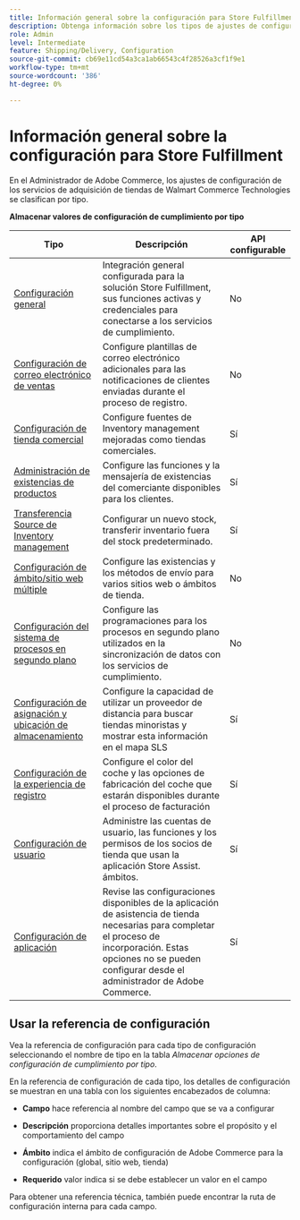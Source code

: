 ```yaml
---
title: Información general sobre la configuración para Store Fulfillment
description: Obtenga información sobre los tipos de ajustes de configuración de administración disponibles para personalizar las funciones de cumplimiento ampliadas que proporciona la solución Store Fulfillment y vincule a las instrucciones para completar la configuración.
role: Admin
level: Intermediate
feature: Shipping/Delivery, Configuration
source-git-commit: cb69e11cd54a3ca1ab66543c4f28526a3cf1f9e1
workflow-type: tm+mt
source-wordcount: '386'
ht-degree: 0%

---
```


# Información general sobre la configuración para Store Fulfillment

En el Administrador de Adobe Commerce, los ajustes de configuración de los servicios de adquisición de tiendas de Walmart Commerce Technologies se clasifican por tipo.

**Almacenar valores de configuración de cumplimiento por tipo**

| **Tipo** | **Descripción** | **API configurable** |
|--------------------------------------------------------------------------|--------------------------------------------------------------------------------------------------------------------------------------------------------------------------|----------------------|
| [Configuración general](enable-general.md) | Integración general configurada para la solución Store Fulfillment, sus funciones activas y credenciales para conectarse a los servicios de cumplimiento. | No |
| [Configuración de correo electrónico de ventas](sales-emails.md) | Configure plantillas de correo electrónico adicionales para las notificaciones de clientes enviadas durante el proceso de registro. | No |
| [Configuración de tienda comercial](merchant-store-configuration.md) | Configure fuentes de Inventory management mejoradas como tiendas comerciales. | Sí |
| [Administración de existencias de productos](product-stock.md) | Configure las funciones y la mensajería de existencias del comerciante disponibles para los clientes. | Sí |
| [Transferencia Source de Inventory management](inventory-stock-transfer.md) | Configurar un nuevo stock, transferir inventario fuera del stock predeterminado. | Sí |
| [Configuración de ámbito/sitio web múltiple](multi-site-and-scope-config.md) | Configure las existencias y los métodos de envío para varios sitios web o ámbitos de tienda. | No |
| [Configuración del sistema de procesos en segundo plano](background-processes.md) | Configure las programaciones para los procesos en segundo plano utilizados en la sincronización de datos con los servicios de cumplimiento. | No |
| [Configuración de asignación y ubicación de almacenamiento](store-location-map-provider-setup.md) | Configure la capacidad de utilizar un proveedor de distancia para buscar tiendas minoristas y mostrar esta información en el mapa SLS | Sí |
| [Configuración de la experiencia de registro](check-in-experience-setup.md) | Configure el color del coche y las opciones de fabricación del coche que estarán disponibles durante el proceso de facturación | Sí |
| [Configuración de usuario](user-setup.md) | Administre las cuentas de usuario, las funciones y los permisos de los socios de tienda que usan la aplicación Store Assist. ámbitos. | Sí |
| [Configuración de aplicación](app-setup.md) | Revise las configuraciones disponibles de la aplicación de asistencia de tienda necesarias para completar el proceso de incorporación. Estas opciones no se pueden configurar desde el administrador de Adobe Commerce. | Sí |

## Usar la referencia de configuración

Vea la referencia de configuración para cada tipo de configuración seleccionando el nombre de tipo en la tabla _Almacenar opciones de configuración de cumplimiento por tipo_.

En la referencia de configuración de cada tipo, los detalles de configuración se muestran en una tabla con los siguientes encabezados de columna:

- **Campo** hace referencia al nombre del campo que se va a configurar

- **Descripción** proporciona detalles importantes sobre el propósito y el comportamiento del campo

- **Ámbito** indica el ámbito de configuración de Adobe Commerce para la configuración (global, sitio web, tienda)

- **Requerido** valor indica si se debe establecer un valor en el campo

Para obtener una referencia técnica, también puede encontrar la ruta de configuración interna para cada campo.
